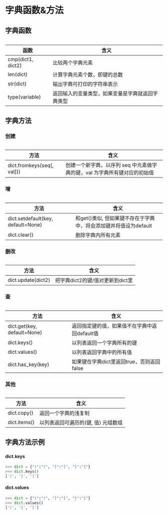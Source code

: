 # 字典函数&方法

## 字典函数

######  

|函数                       |含义                                   |
|---------------------------|---------------------------------------|
|cmp(dict1, dict2)          |比较两个字典元素                       |
|len(dict)                  |计算字典元素个数，即键的总数           |
|str(dict)                  |输出字典可打印的字符串表示             |
|type(variable)             |返回输入的变量类型，如果变量是字典就返回字典类型   |


## 字典方法

### 创建

######  

|方法                       |含义                                   |
|---------------------------|---------------------------------------|
|dict.fromkeys(seq[, val])) |创建一个新字典，以序列 seq 中元素做字典的键，val 为字典所有键对应的初始值 |


### 增

######  

|方法                       |含义                                   |
|---------------------------|---------------------------------------|
|dict.setdefault(key, default=None) |和get()类似, 但如果键不存在于字典中，将会添加键并将值设为default   |
|dict.clear()               |删除字典内所有元素                     |


### 删改

######  

|方法                       |含义                                   |
|---------------------------|---------------------------------------|
|dict.update(dict2)         |把字典dict2的键/值对更新到dict里       |


### 查

######  

|方法                       |含义                                   |
|---------------------------|---------------------------------------|
|dict.get(key, default=None)|返回指定键的值，如果值不在字典中返回default值  |
|dict.keys()                |以列表返回一个字典所有的键             |
|dict.values()              |以列表返回字典中的所有值               |
|dict.has_key(key)          |如果键在字典dict里返回true，否则返回false  |


### 其他

######  

|方法                       |含义                                   |
|---------------------------|---------------------------------------|
|dict.copy()                |返回一个字典的浅复制                   |
|dict.items()               |以列表返回可遍历的(键, 值) 元组数组    |


## 字典方法示例

###  

#### dict.keys

```python
>>> dict = {")":"(", "]":"[", "}":"{"}
>>> dict.keys()
[')', '}', ']']
```


#### dict.values 

```python
>>> dict = {")":"(", "]":"[", "}":"{"}
>>> dict.values()
['(', '{', '[']
```


